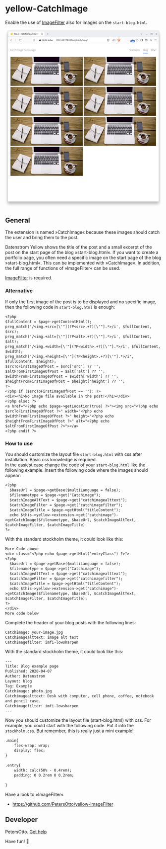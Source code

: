 # yellow-CatchImage
Enable the use of [ImageFilter](https://github.com/PetersOtto/yellow-ImageFilter) also for images on the `start-blog.html`.

<p align="center"><img src="screenshot-catchimage.png?raw=true" alt="Bildschirmfoto"></p>

## General

The extension is named »CatchImage« because these images should catch the user and bring them to the post.

Datenstrom Yellow shows the title of the post and a small excerpt of the post on the start page of the blog »start-blog.html«.
If you want to create a portfolio page, you often need a specific image on the start page of the blog »start-blog.html«.
This can be implemented with »CatchImage«. In addition, the full range of functions of »ImageFilter« can be used. 

[ImageFilter](https://github.com/PetersOtto/yellow-ImageFilter) is required.

### Alternative

If only the first image of the post is to be displayed and no specific image, then the following code in `start-blog.html` is enough:

```
<?php 
$fullContent = $page->getContentHtml();
preg_match('/<img.+src=[\'"](?P<src>.+?)[\'"].*>/i', $fullContent, $src);
preg_match('/<img.+alt=[\'"](?P<alt>.+?)[\'"].*>/i', $fullContent, $alt);
preg_match('/<img.+width=[\'"](?P<width>.+?)[\'"].*>/i', $fullContent, $width);
preg_match('/<img.+height=[\'"](?P<height>.+?)[\'"].*>/i', $fullContent, $height);
$srcToFirstImageOfPost = $src['src'] ?? '';
$altFromFirstImageOfPost = $alt['alt'] ?? '';
$widthFromFirstImageOfPost = $width['width'] ?? '';
$heightFromFirstImageOfPost = $height['height'] ?? '';    
?> 
<?php if ($srcToFirstImageOfPost == ''): ?>
<div><h1>No image file available in the post!</h1></div>
<?php else: ?>
<a href="<?php echo $page->getLocation(true) ?>"><img src="<?php echo $srcToFirstImageOfPost ?>" width="<?php echo $widthFromFirstImageOfPost ?>" height="<?php echo $heightFromFirstImageOfPost ?>" alt="<?php echo $altFromFirstImageOfPost ?>"></a>
<?php endif ?>

```


### How to use

You should customize the layout file `start-blog.html` with css after installation. Basic css knowledge is required.  
In the easiest case change the code of your `start-blog.html` like the following example. Insert the following code where the images should appear: 

```
<?php 
  $baseUrl = $page->getBase($multiLanguage = false); 
  $filenametype = $page->get("Catchimage"); 
  $catchImageAltText = $page->get("catchimagealttext"); 
  $catchImageFilter = $page->get("catchimagefilter"); 
  $catchImageTitle = $page->getHtml("titleContent"); 
  echo $this->yellow->extension->get("catchimage")->getCatchImage($filenametype, $baseUrl, $catchImageAltText, $catchImageFilter, $catchImageTitle)
?>
```

With the standard stockholm theme, it could look like this:

```
More Code above
<div class="<?php echo $page->getHtml("entryClass") ?>">
<?php 
  $baseUrl = $page->getBase($multiLanguage = false);
  $filenametype = $page->get("Catchimage"); 
  $catchImageAltText = $page->get("catchimagealttext"); 
  $catchImageFilter = $page->get("catchimagefilter");
  $catchImageTitle = $page->getHtml("titleContent");
  echo $this->yellow->extension->get("catchimage")->getCatchImage($filenametype, $baseUrl, $catchImageAltText, $catchImageFilter, $catchImageTitle);
?>
</div>
More code below

```

Complete the header of your blog posts with the following lines:
```
Catchimage: your-image.jpg
Catchimagealttext: image alt text
Catchimagefilter: imfi-lowsharpen

```

With the standard stockholm theme, it could look like this:

```
---
Title: Blog example page
Published: 2020-04-07
Author: Datenstrom
Layout: blog
Tag: Example
Catchimage: photo.jpg
Catchimagealttext: Desk with computer, cell phone, coffee, notebook and pencil case.
Catchimagefilter: imfi-lowsharpen
---
```

Now you should customize the layout file (start-blog.html) with css. For example, you could start with the following code. Put it into the `stockholm.css`. But remember, this is really just a mini example!

```
.main{
    flex-wrap: wrap;
    display: flex;
}

.entry{
    width: calc(50% - 0.4rem);
    padding: 0 0.2rem 0 0.2rem;
    
}
```

Have a look to »ImageFilter«
* https://github.com/PetersOtto/yellow-ImageFilter

## Developer
PetersOtto. [Get help](https://datenstrom.se/yellow/help/)

Have fun! &#129395;
